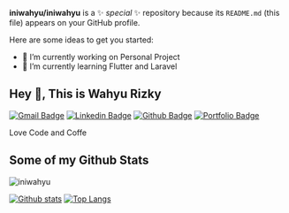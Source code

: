**iniwahyu/iniwahyu** is a ✨ _special_ ✨ repository because its `README.md` (this file) appears on your GitHub profile.

Here are some ideas to get you started:

- 🔭 I’m currently working on Personal Project
- 🌱 I’m currently learning Flutter and Laravel
<!-- - 👯 I’m looking to collaborate on 
- 🤔 I’m looking for help with ...
- 💬 Ask me about ...
- 📫 How to reach me: ...
- 😄 Pronouns: ...
- ⚡ Fun fact: ... -->

## Hey 👋, This is Wahyu Rizky
[![Gmail Badge](https://img.shields.io/badge/-wrep17@gmail.com-c14438?style=flat&logo=Gmail&logoColor=white&link=mailto:wrep17@gmail.com)](mailto:wrep17@gmail.com) 
[![Linkedin Badge](https://img.shields.io/badge/-wahyuriz17-0072b1?style=flat&logo=Linkedin&logoColor=white&link=https://www.linkedin.com/in/wahyuriz17/)](https://www.linkedin.com/in/wahyuriz17/) [![Github Badge](https://img.shields.io/badge/-iniwahyu-grey?style=flat&logo=github&logoColor=white&link=https://github.com/iniwahyu/)](https://www.github.com/iniwahyu/) [![Portfolio Badge](https://img.shields.io/badge/portfolio-web-blue?style=flat&link=iniwahyu.my.id/)](iniwahyu.my.id/) <p align='left'>Love Code and Coffe</p>
## Some of my Github Stats
<p align=left> <img src=https://komarev.com/ghpvc/?username=iniwahyu alt=iniwahyu /> </p>

[![Github stats](https://github-readme-stats.vercel.app/api?username=iniwahyu&show_icons=true&include_all_commits=true)](https://github.com/iniwahyu/github-readme-stats)
[![Top Langs](https://github-readme-stats.vercel.app/api/top-langs/?username=iniwahyu&layout=compact)](https://github.com/iniwahyu/github-readme-stats)
